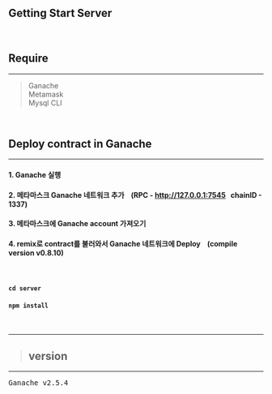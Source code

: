 ## Getting Start Server
<br />


## Require 
-----

<!-- > "truffle" `npm install -g truffle` <br /> -->
> Ganache <br />
> Metamask <br />
> Mysql CLI <br />


<br />

## Deploy contract in Ganache <br />
-----
#### 1. Ganache 실행
#### 2. 메타마스크 Ganache 네트워크 추가 &nbsp;&nbsp; (RPC - http://127.0.0.1:7545 &nbsp; chainID - 1337) <br />
#### 3. 메타마스크에 Ganache account 가져오기 
#### 4. remix로 contract를 불러와서 Ganache 네트워크에 Deploy &nbsp;&nbsp; (compile version v0.8.10)
<br />

#### `cd server` <br />
#### `npm install`<br />


<br />

-----
> ## version 
-----
<pre>
Ganache v2.5.4
</pre>
